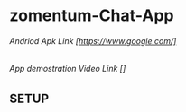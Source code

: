 # zomentum-Chat-App
###### Andriod Apk Link [https://www.google.com/]
###### App demostration Video Link []

## SETUP

